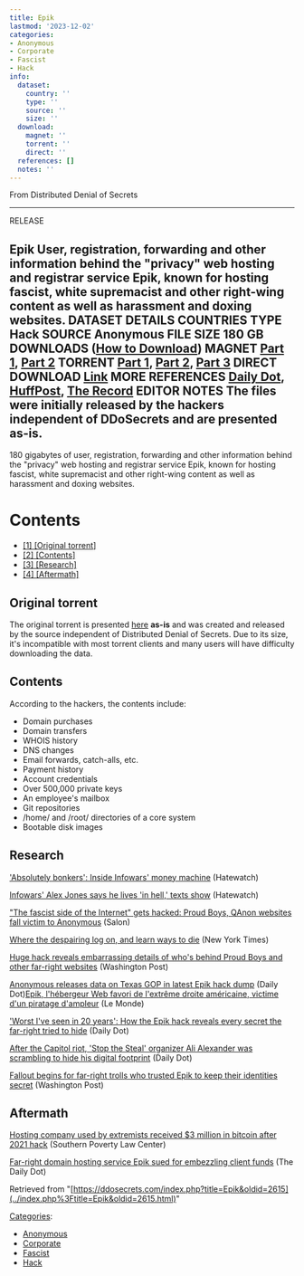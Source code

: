```yaml
---
title: Epik
lastmod: '2023-12-02'
categories:
- Anonymous
- Corporate
- Fascist
- Hack
info:
  dataset:
    country: ''
    type: ''
    source: ''
    size: ''
  download:
    magnet: ''
    torrent: ''
    direct: ''
  references: []
  notes: ''
---
```




From Distributed Denial of Secrets

---
RELEASE

**Epik**
User, registration, forwarding and other information behind the "privacy" web hosting and registrar service Epik, known for hosting fascist, white supremacist and other right-wing content as well as harassment and doxing websites.
DATASET DETAILS
**COUNTRIES**
**TYPE** Hack
**SOURCE** Anonymous
**FILE SIZE** 180 GB
DOWNLOADS ([How to Download](Torrents.html "Torrents"))
**MAGNET** [Part 1](magnet:?xt=urn:btih:627ba084f62a8b9e3dba94800531886ed5feb3d3&dn=EpikFail&tr=http://p4p.arenabg.com:1337/announce&tr=udp://tracker.opentrackr.org:1337/announce&tr=http://tracker.opentrackr.org:1337/announce&tr=udp://9.rarbg.com:2810/announce&tr=udp://www.torrent.eu.org:451/announce&tr=udp://tracker.torrent.eu.org:451/announce&tr=udp://open.stealth.si:80/announce&tr=udp://exodus.desync.com:6969/announce&tr=http://tracker.openbittorrent.com:80/announce&tr=http://openbittorrent.com:80/announce&tr=udp://retracker.lanta-net.ru:2710/announce&tr=udp://vibe.community:6969/announce&tr=udp://udp-tracker.shittyurl.org:6969/announce&tr=udp://tracker.zerobytes.xyz:1337/announce&tr=udp://tracker.zemoj.com:6969/announce&tr=udp://tracker.moeking.me:6969/announce&tr=udp://tracker.loadbt.com:6969/announce&tr=udp://tracker.filemail.com:6969/announce&tr=udp://tracker.dler.org:6969/announce&tr=udp://tracker.breizh.pm:6969/announce&tr=udp://tracker.blacksparrowmedia.net:6969/announce&tr=udp://tracker.bitsearch.to:1337/announce&tr=udp://retracker.netbynet.ru:2710/announce&tr=udp://opentor.org:2710/announce&tr=udp://engplus.ru:6969/announce&tr=udp://bt2.archive.org:6969/announce&tr=udp://bt1.archive.org:6969/announce&tr=https://tracker.nanoha.org:443/announce&tr=https://tracker.lilithraws.cf:443/announce&tr=https://tracker.iriseden.fr:443/announce&tr=https://tracker.iriseden.eu:443/announce&tr=https://tr.torland.ga:443/announce&tr=http://tracker.zerobytes.xyz:1337/announce&tr=http://tracker.moeking.me:6969/announce&tr=http://tracker.loadbt.com:6969/announce&tr=http://tracker.grepler.com:6969/announce&tr=http://tracker.dler.org:6969/announce&tr=http://tracker.breizh.pm:6969/announce&tr=http://torrenttracker.nwc.acsalaska.net:6969/announce&tr=http://t.overflow.biz:6969/announce&tr=http://t.nyaatracker.com:80/announce&tr=http://fxtt.ru:80/announce&tr=http://explodie.org:6969/announce&tr=http://bt.okmp3.ru:2710/announce&tr=udp://wassermann.online:6969/announce&tr=udp://vibe.sleepyinternetfun.xyz:1738/announce&tr=udp://tsundere.pw:6969/announce&tr=udp://tracker4.itzmx.com:2710/announce&tr=udp://tracker2.dler.org:80/announce&tr=udp://tracker1.bt.moack.co.kr:80/announce&tr=udp://tracker0.ufibox.com:6969/announce&tr=udp://tracker.xn--vzyr4p.top:80/announce&tr=udp://tracker.theoks.net:6969/announce&tr=udp://tracker.swateam.org.uk:2710/announce&tr=udp://tracker.ololosh.space:6969/announce&tr=udp://tracker.nrx.me:6969/announce&tr=udp://tracker.monitorit4.me:6969/announce&tr=udp://tracker.leech.ie:1337/announce&tr=udp://tracker.jordan.im:6969/announce&tr=udp://tracker.haynet.io:6969/announce&tr=udp://tracker.grepler.com:6969/announce&tr=udp://tracker.edkj.club:6969/announce&tr=udp://tracker.army:6969/announce&tr=udp://tracker.altrosky.nl:6969/announce&tr=udp://tracker.0x.tf:6969/announce&tr=udp://tracker-de.ololosh.space:6969/announce&tr=udp://tr2.ysagin.top:2710/announce&tr=udp://tr.cili001.com:8070/announce&tr=udp://tr.bangumi.moe:6969/announce&tr=udp://retracker.sevstar.net:2710/announce&tr=udp://public.publictracker.xyz:6969/announce&tr=udp://open.publictracker.xyz:6969/announce&tr=udp://mts.tvbit.co:6969/announce&tr=udp://movies.zsw.ca:6969/announce&tr=udp://mail.realliferpg.de:6969/announce&tr=udp://inferno.demonoid.is:3391/announce&tr=udp://fe.dealclub.de:6969/announce&tr=udp://edu.uifr.ru:6969/announce&tr=udp://discord.heihachi.pw:6969/announce&tr=udp://cutiegirl.ru:6969/announce&tr=udp://concen.org:6969/announce&tr=udp://code2chicken.nl:6969/announce&tr=udp://camera.lei001.com:6969/announce&tr=udp://bubu.mapfactor.com:6969/announce&tr=udp://bms-hosxp.com:6969/announce&tr=udp://bclearning.top:6969/announce&tr=udp://app.icon256.com:8000/announce&tr=udp://anidex.moe:6969/announce&tr=udp://admin.videoenpoche.info:6969/announce&tr=udp://abufinzio.monocul.us:6969/announce&tr=udp://6ahddutb1ucc3cp.ru:6969/announce&tr=https://trakx.herokuapp.com:443/announce&tr=https://trackme.theom.nz:443/announce&tr=https://tracker.tamersunion.org:443/announce&tr=https://tracker.nitrix.me:443/announce&tr=https://tracker.kuroy.me:443/announce&tr=https://1337.abcvg.info:443/announce&tr=http://vps02.net.orel.ru:80/announce&tr=http://trackme.theom.nz:80/announce&tr=http://tracker4.itzmx.com:2710/announce&tr=http://tracker2.dler.org:80/announce&tr=http://tracker1.bt.moack.co.kr:80/announce&tr=http://tracker.xn--vzyr4p.top:80/announce&tr=http://tracker.tvunderground.org.ru:3218/announce&tr=http://tracker.noobsubs.net:80/announce&tr=http://tracker.files.fm:6969/announce&tr=http://tracker.bt4g.com:2095/announce&tr=http://tr.cili001.com:8070/announce&tr=http://t.acg.rip:6699/announce&tr=http://retracker.sevstar.net:2710/announce&tr=http://pow7.com:80/announce&tr=http://open.acgtracker.com:1096/announce&tr=http://h4.trakx.nibba.trade:80/announce&tr=http://googer.cc:1337/announce&tr=http://data-bg.net:80/announce.php&tr=http://1337.abcvg.info:80/announce), [Part 2](magnet:?xt=urn:btih:69c6118446cdd7ec472e443e2353ee012c8bb618&dn=EpikFailThe%3Ab%3ASides&tr=udp%3A%2F%2Fexodus.desync.com%3A6969%2Fannounce&tr=udp%3A%2F%2Fwww.torrent.eu.org%3A451%2Fannounce&tr=udp%3A%2F%2Ftracker.torrent.eu.org%3A451%2Fannounce&tr=udp%3A%2F%2Ftracker.tiny-vps.com%3A6969%2Fannounce&tr=udp%3A%2F%2Ftracker.moeking.me%3A6969%2Fannounce&tr=udp%3A%2F%2Ftracker.dler.org%3A6969%2Fannounce&tr=udp%3A%2F%2Ftracker.bitsearch.to%3A1337%2Fannounce&tr=udp%3A%2F%2Fretracker.netbynet.ru%3A2710%2Fannounce&tr=udp%3A%2F%2Fretracker.lanta-net.ru%3A2710%2Fannounce&tr=udp%3A%2F%2Fopentor.org%3A2710%2Fannounce&tr=udp%3A%2F%2Fopen.stealth.si%3A80%2Fannounce&tr=udp%3A%2F%2Fbt2.archive.org%3A6969%2Fannounce&tr=udp%3A%2F%2Fbt1.archive.org%3A6969%2Fannounce&tr=https%3A%2F%2Ftracker.nanoha.org%3A443%2Fannounce&tr=https%3A%2F%2Ftracker.lilithraws.cf%3A443%2Fannounce&tr=udp%3A%2F%2Ftracker.opentrackr.org%3A1337%2Fannounce&tr=udp%3A%2F%2F9.rarbg.com%3A2810%2Fannounce&tr=udp%3A%2F%2Ftracker.openbittorrent.com%3A6969%2Fannounce)
**TORRENT** [Part 1](../images/1/13/EpikFail.torrent), [Part 2](../images/6/62/EpikFailBSides.torrent), [Part 3](../images/6/6c/EpikFailYouLostTheGame.torrent)
**DIRECT DOWNLOAD** [Link](https://data.ddosecrets.com/Epik/)
MORE
**REFERENCES**
[Daily Dot](https://www.dailydot.com/debug/anonymous-new-epik-leak/), [HuffPost](https://www.huffpost.com/entry/rob-monster-epik-gab-neo-nazi_n_5c17bb29e4b05d7e5d846f72), [The Record](https://therecord.media/anonymous-hacks-and-leaks-data-from-domain-registrar-epik/)
**EDITOR NOTES**
The files were initially released by the hackers independent of DDoSecrets and are presented as-is.
---

180 gigabytes of user, registration, forwarding and other information
behind the "privacy" web hosting and registrar service Epik, known for
hosting fascist, white supremacist and other right-wing content as well
as harassment and doxing websites.

# Contents

- [[1] [Original
torrent]](Epik.html#Original_torrent)
- [[2] [Contents]](Epik.html#Contents)
- [[3] [Research]](Epik.html#Research)
- [[4] [Aftermath]](Epik.html#Aftermath)

## Original torrent

The original torrent is presented
[here](magnet:?xt=urn:btih:7870f10ce71afa3fee1d986b839bd19e80713cba&dn=EpikFail&tr=https://tracker.bt-hash.com:443/announce) **as-is** and was created and released by the
source independent of Distributed Denial of Secrets. Due to its size,
it's incompatible with most torrent clients and many users will have
difficulty downloading the data.

## Contents

According to the hackers, the contents include:

- Domain purchases
- Domain transfers
- WHOIS history
- DNS changes
- Email forwards, catch-alls, etc.
- Payment history
- Account credentials
- Over 500,000 private keys
- An employee's mailbox
- Git repositories
- /home/ and /root/ directories of a core system
- Bootable disk images

## Research

['Absolutely bonkers': Inside Infowars' money
machine](https://www.splcenter.org/hatewatch/2023/03/08/absolutely-bonkers-inside-infowars-money-machine) (Hatewatch)

[Infowars' Alex Jones says he lives 'in hell,' texts
show](https://www.splcenter.org/hatewatch/2023/02/01/infowars-alex-jones-says-he-lives-hell-texts-show) (Hatewatch)

["The fascist side of the Internet" gets hacked: Proud Boys, QAnon
websites fall victim to
Anonymous](https://www.salon.com/2021/09/22/the-fascist-side-of-the-internet-gets-hacked-proud-boys-qanon-websites-fall-victim-to-anonymous) (Salon)

[Where the despairing log on, and learn ways to
die](https://www.nytimes.com/interactive/2021/12/09/us/where-the-despairing-log-on.html) (New York Times)

[Huge hack reveals embarrassing details of who's behind Proud Boys and
other far-right
websites](https://www.washingtonpost.com/technology/2021/09/21/epik-far-right-hack-anonymous/) (Washington Post)

[Anonymous releases data on Texas GOP in latest Epik hack
dump](https://www.dailydot.com/debug/anonymous-texas-gop-epik/) (Daily Dot)[Epik, l'hébergeur Web favori de
l'extrême droite américaine, victime d'un piratage
d'ampleur](https://www.lemonde.fr/pixels/article/2021/09/20/epik-l-hebergeur-web-favori-de-l-extreme-droite-americaine-victime-d-un-piratage-d-ampleur_6095330_4408996.html) (Le Monde)

['Worst I've seen in 20 years': How the Epik hack reveals every secret
the far-right tried to
hide](https://www.dailydot.com/debug/epik-hack-far-right-sites-anonymous/) (Daily Dot)

[After the Capitol riot, 'Stop the Steal' organizer Ali Alexander was
scrambling to hide his digital
footprint](https://www.dailydot.com/debug/ali-alexander-epik-hack-web-domains-capitol-riot/) (Daily Dot)

[Fallout begins for far-right trolls who trusted Epik to keep their
identities
secret](https://www.washingtonpost.com/technology/2021/09/25/epik-hack-fallout/) (Washington Post)

## Aftermath

[Hosting company used by extremists received $3 million in bitcoin
after 2021
hack](https://www.splcenter.org/hatewatch/2023/08/17/hosting-company-used-extremists-received-3-million-bitcoin-after-2021-hack) (Southern Poverty Law Center)

[Far-right domain hosting service Epik sued for embezzling client
funds](https://www.dailydot.com/debug/far-right-domain-registrar-epik-lawsuit-embezzlement/) (The Daily Dot)

Retrieved from
"[https://ddosecrets.com/index.php?title=Epik&oldid=2615](../index.php%3Ftitle=Epik&oldid=2615.html)"

[Categories](./Special:Categories.html "Special:Categories"):

- [Anonymous](./Category:Anonymous.html "Category:Anonymous")
- [Corporate](./Category:Corporate.html "Category:Corporate")
- [Fascist](./Category:Fascist.html "Category:Fascist")
- [Hack](./Category:Hack.html "Category:Hack")

